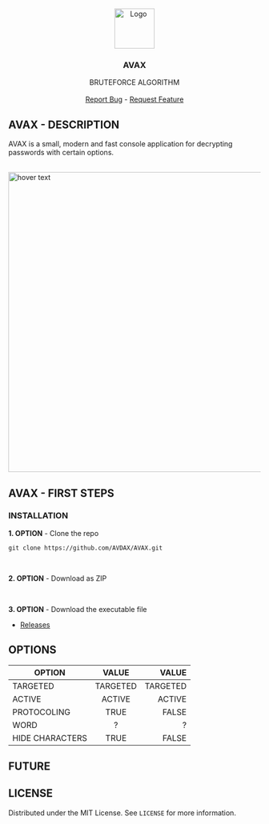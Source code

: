 <!-- PROJECT LOGO -->
<br />
<p align="center">
  <a href="https://github.com/AVDAX/AVAX">
    <img src="https://i.ibb.co/DR47ky2/appbar-layer-thick.png" alt="Logo" width="80" height="80">
  </a>

  <h3 align="center">AVAX</h3>

  <p align="center">
    BRUTEFORCE ALGORITHM
    <br />
    <br />
  <a href="https://github.com/AVDAX/AVAX/issues">Report Bug</a> -
  <a href="https://github.com/AVDAX/AVAX/issues">Request Feature</a>
  </p>
</p>


## AVAX - DESCRIPTION

  AVAX is a small, modern and fast console application for decrypting passwords with certain options.
  <p align="left">
</br>
  <img src="https://media4.giphy.com/media/RBiRxYjixMKxgstuEo/giphy.gif" width="600" title="hover text">
</p>

<!-- GETTING STARTED -->
## AVAX - FIRST STEPS

### INSTALLATION

**1. OPTION** - Clone the repo
```
git clone https://github.com/AVDAX/AVAX.git
```
</br>

**2. OPTION** - Download as ZIP

</br>

**3. OPTION** - Download the executable file
  - <a href="https://github.com/AVDAX/AVAX/releases/tag/v1.0">Releases</a>

<!-- USAGE EXAMPLES -->
## OPTIONS

| OPTION        | VALUE           | VALUE  |
| ------------- |:-------------:| -----:|
| TARGETED      | TARGETED | TARGETED |
| ACTIVE        | ACTIVE| ACTIVE |
| PROTOCOLING   | TRUE         | FALSE |
| WORD          |        ?     |  ?     |
| HIDE CHARACTERS | TRUE       | FALSE |

## FUTURE

<!-- LICENSE -->
## LICENSE

Distributed under the MIT License. See `LICENSE` for more information.
